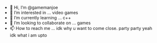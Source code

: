 - 👋 Hi, I’m @gamemanjoe
- 👀 I’m interested in ... video games
- 🌱 I’m currently learning ... c++
- 💞️ I’m looking to collaborate on ... games
- 📫 How to reach me ... idk why u want to come close.
party party yeah idk what i am upto
<!--- yeah
gamemanjoe/gamemanjoe is a ✨ special ✨ repository because its `README.md` (this file) appears on your GitHub profile.
You can click the Preview link to take a look at your changes.

